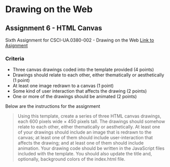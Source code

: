 # Drawing on the Web
## Assignment 6 - HTML Canvas

Sixth Assignment for CSCI-UA.0380-002 - Drawing on the Web
[Link to Asignment](http://i6.cims.nyu.edu/~jcc608/drawingOnTheWeb/assignment6/)

### Criteria
  - Three canvas drawings coded into the template provided (4 points)
  - Drawings should relate to each other, either thematically or aesthetically (1 point)
  - At least one image redrawn to a canvas (1 point)
  - Some kind of user interaction that affects the drawing (2 points)
  - One or more of the drawings should be animated (2 points)

Below are the instructions for the assignment 

> Using this template, create a series of three HTML canvas drawings, each 600 pixels wide × 450 pixels tall. The drawings should somehow relate to each other, either thematically or aesthetically. At least one of your drawings should include an image that is redrawn to the canvas; at least one of them should include user-interaction that affects the drawing; and at least one of them should include animation. Your drawing code should be written in the JavaScript files included with the template. You should also update the title and, optionally, background colors of the index.html file.
